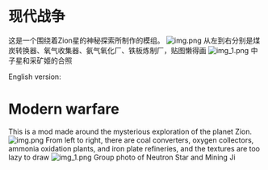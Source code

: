 # 现代战争
这是一个围绕着Zion星的神秘探索所制作的模组。
![img.png](img.png)
从左到右分别是煤炭转换器、氧气收集器、氨气氧化厂、铁板炼制厂，贴图懒得画
![img_1.png](img_1.png)
中子星和采矿姬的合照

English version:
# Modern warfare
This is a mod made around the mysterious exploration of the planet Zion.
![img.png](img.png)
From left to right, there are coal converters, oxygen collectors, ammonia oxidation plants, and iron plate refineries, and the textures are too lazy to draw
![img_1.png](img_1.png)
Group photo of Neutron Star and Mining Ji